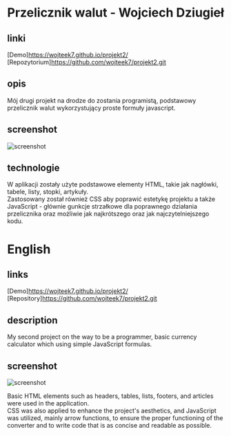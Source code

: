 # Przelicznik walut - Wojciech Dziugieł

## linki 
[Demo]https://wojteek7.github.io/projekt2/ <br />
[Repozytorium]https://github.com/wojteek7/projekt2.git

## opis
Mój drugi projekt na drodze do zostania programistą, podstawowy przelicznik walut wykorzystujący proste formuły javascript.

## screenshot
![screenshot](https://photos.app.goo.gl/fgWSm6sU4cayaHFE9)

## technologie

W aplikacji zostały użyte podstawowe elementy HTML, takie jak nagłówki, tabele, listy, stopki, artykuły. </br> Zastosowany został również CSS aby poprawić estetykę projektu a także JavaScript - głównie gunkcje strzałkowe dla poprawnego działania przelicznika oraz możliwie jak najkrótszego oraz jak najczytelniejszego kodu. 

# English

## links
[Demo]https://wojteek7.github.io/projekt2/ <br />
[Repository]https://github.com/wojteek7/projekt2.git

## description
My second project on the way to be a programmer, basic currency calculator which using simple JavaScript formulas.

## screenshot
![screenshot](https://photos.app.goo.gl/fgWSm6sU4cayaHFE9)

Basic HTML elements such as headers, tables, lists, footers, and articles were used in the application. </br> CSS was also applied to enhance the project's aesthetics, and JavaScript was utilized, mainly arrow functions, to ensure the proper functioning of the converter and to write code that is as concise and readable as possible.
